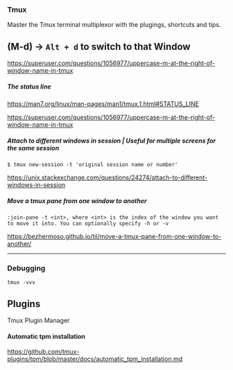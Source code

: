 ### Tmux
Master the Tmux terminal multiplexor with the plugings, shortcuts and tips.

(M-d) -> `Alt + d` to switch to that Window
---


https://superuser.com/questions/1056977/uppercase-m-at-the-right-of-window-name-in-tmux


##### The status line

https://man7.org/linux/man-pages/man1/tmux.1.html#STATUS_LINE

https://superuser.com/questions/1056977/uppercase-m-at-the-right-of-window-name-in-tmux

##### Attach to different windows in session | Useful for multiple screens for the same session
`$ tmux new-session -t 'original session name or number'`

https://unix.stackexchange.com/questions/24274/attach-to-different-windows-in-session

##### Move a tmux pane from one window to another
`:join-pane -t <int>, where <int> is the index of the window you want to move it into. You can optionally specify -h or -v`

https://bezhermoso.github.io/til/move-a-tmux-pane-from-one-window-to-another/


---

### Debugging

```
tmux -vvv
```

## Plugins
Tmux Plugin Manager

#### Automatic tpm installation
https://github.com/tmux-plugins/tpm/blob/master/docs/automatic_tpm_installation.md

